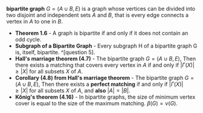 **bipartite graph** $G=(A \cup B,E)$ is a graph whose vertices can be divided into two disjoint and independent sets $A$ and $B$, that is every edge connects a vertex in $A$ to one in $B$. 

- **Theorem 1.6** - A graph is bipartite if and only if it does not contain an odd cycle.
- **Subgraph of a Bipartite Graph** - Every subgraph H of a bipartite graph G is, itself, bipartite. 
^[question 5].
- **Hall's marriage theorem (4.7)** - The bipartite graph $G=(A \cup B,E)$, Then there exists a matching that covers every vertex in $A$ if and only if $|\Gamma(X)| \geq |X|$ for all subsets $X$ of $A$.
- **Corollary (4.8) from Hall's marriage theorem** - The bipartite graph $G=(A \cup B,E)$, Then there exists a **perfect matching** if and only if $|\Gamma(X)| \geq |X|$ for all subsets $X$ of $A$, and **also** $|A|=|B|$.
- **Kőnig's theorem (4.16)** - In bipartite graphs, the size of minimum vertex cover is equal to the size of the maximum matching. $\beta(G)=\nu(G)$.
